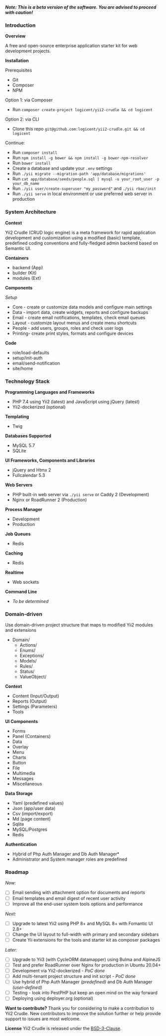 **_Note: This is a beta version of the software. You are advised to proceed with caution!_**

### Introduction

**Overview**

A free and open-source enterprise application starter kit for web development projects.

**Installation**

Prerequisites
- Git
- Composer
- NPM

Option 1: via Composer
- Run `composer create-project logicent/yii2-crudle && cd logicent`

Option 2: via CLI
- Clone this repo `git@github.com:logicent/yii2-crudle.git && cd logicent`

Continue:
- Run `composer install`
- Run `npm install -g bower && npm install -g bower-npm-resolver`
- Run `bower install`
- Create a database and update your `.env` settings
- Run `./yii migrate --migration-path 'app/database/migrations'`
- Run `cat app/database/seeds/people.sql | mysql -u your_root_user -p your_db_name`
- Run `./yii user/create-superuser "my_password"` and `./yii rbac/init`
- Run `./yii serve` in local environment or use preferred web server in production

### System Architecture

**Context**

Yii2 Crudle (CRUD logic engine) is a meta framework for rapid application development and customization using a modified (basic) template, predefined coding conventions and fully-fledged admin backend based on Semantic UI.

**Containers**
- backend   (App)
- builder   (Kit)
- modules   (Ext)

**Components**

_Setup_

- Core  - create or customize data models and configure main settings
- Data  - import data, create widgets, reports and configure backups
- Email - create email notifications, templates, check email queues
- Layout  - customize layout menus and create menu shortcuts
- People  - add users, groups, roles and check user logs
- Printing- create print styles, formats and configure devices

**Code**
- role/load-defaults
- setup/init-auth
- email/send-notification
- site/home

### Technology Stack
**Programming Languages and Frameworks**
- PHP 7.4 using Yii2 (latest) and JavaScript using jQuery (latest)
- Yii2-dockerized (optional)

**Templating**
- Twig

**Databases Supported**
- MySQL 5.7
- SQLite

**UI Frameworks, Components and Libraries**
- jQuery and Htmx 2
- Fullcalendar 5.3

**Web Servers**
- PHP built-in web server via `./yii serve` or Caddy 2 (Development)
- Nginx or RoadRunner 2 (Production)

**Process Manager**
- Development
- Production

**Job Queues**
- Redis

**Caching**
- Redis

**Realtime**
- Web sockets

**Command Line**
- _To be determined_

### Domain-driven
Use domain-driven project structure that maps to modified Yii2 modules and extensions

- Domain/
  - Actions/
  - Enums/
  - Exceptions/
  - Models/
  - Rules/
  - Status/
  - ValueObject/

**Context**
- Content (Input/Output)
- Reports (Output)
- Settings (Parameters)
- Tools

**UI Components**
- Forms
- Panel (Containers)
- Data
- Overlay
- Menu
- Charts
- Button
- File
- Multimedia
- Messages
- Miscellaneous

**Data Storage**
- Yaml  (predefined values)
- Json  (app/user data)
- Csv   (import/export)
- Md    (page content)
- Sqlite
- MySQL/Postgres
- Redis

**Authentication**
- Hybrid of Php Auth Manager and Db Auth Manager*
- Administrator and System manager roles are predefined

### Roadmap
_Now:_
- [ ] Email sending with attachment option for documents and reports
- [ ] Email templates and email digest of recent user activity
- [ ] Improve all the end-user system tools options and performance

_Next:_
- [ ] Upgrade to latest Yii2 using PHP 8+ and MySQL 8+ with Fomantic UI 2.8+
- [ ] Change the UI layout to full-width with primary and secondary sidebars
- [ ] Create Yii extensions for the tools and starter kit as composer packages

_Later:_
- [ ] Upgrade to Yii3 (with CycleORM datamapper) using Bulma and AlpineJS
- [ ] Test and prefer RoadRunner over Nginx for production in Ubuntu 20.04+
- [ ] Development via Yii2-dockerized - _PoC done_
- [ ] Add multi-tenant project structure and init script - _PoC done_
- [ ] Use hybrid of Php Auth Manager _(predefined)_ and Db Auth Manager _(user-defined)_
- [ ] Testing - look into PestPHP but keep an open mind on the way forward
- [ ] Deploying using deployer.org (optional)

**Want to contribute?**
Thank you for considering to make a contribution to Yii2 Crudle.
New contributors to improve the solution further or help provide support to issues are most welcome.

**License**
Yii2 Crudle is released under the [BSD-3-Clause](https://opensource.org/licenses/BSD-3-Clause).